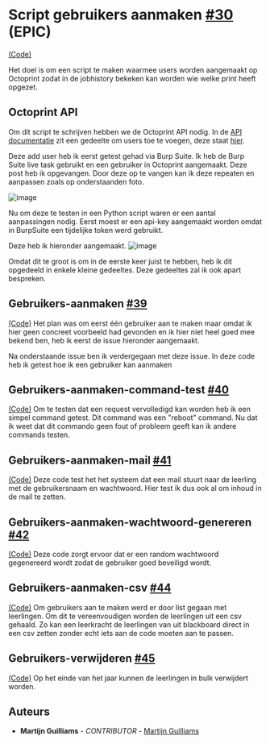 # Script gebruikers aanmaken [#30](https://github.com/12003586/PEM-3D-printer/issues/3) (EPIC) 
[(Code)](https://github.com/12003586/PEM-3D-printer/blob/main/Code/Script-gebruikers/Script-gebruikers.py)

Het doel is om een script te maken waarmee users worden aangemaakt op Octoprint zodat in de jobhistory bekeken kan worden wie welke print heeft opgezet.

## Octoprint API

Om dit script te schrijven hebben we de Octoprint API nodig. In de [API documentatie](https://docs.octoprint.org/en/master/api/index.html) zit een gedeelte om users toe te voegen, deze staat [hier](https://docs.octoprint.org/en/master/api/access.html#add-a-new-user).

Deze add user heb ik eerst getest gehad via Burp Suite. Ik heb de Burp Suite live task gebruikt en een gebruiker in Octoprint aangemaakt. Deze post heb ik opgevangen. Door deze op te vangen kan ik deze repeaten en aanpassen zoals op onderstaanden foto. 

![image](https://user-images.githubusercontent.com/56915229/197717837-eae960e3-e08e-46df-a6cd-3b641e2c6455.png)

Nu om deze te testen in een Python script waren er een aantal aanpassingen nodig. Eerst moest er een api-key aangemaakt worden omdat in BurpSuite een tijdelijke token werd gebruikt.

Deze heb ik hieronder aangemaakt.
![image](https://user-images.githubusercontent.com/56915229/205618198-82cc0535-2f79-4d14-b241-895749606ce8.png)

Omdat dit te groot is om in de eerste keer juist te hebben, heb ik dit opgedeeld in enkele kleine gedeeltes. Deze gedeeltes zal ik ook apart bespreken.

## Gebruikers-aanmaken [#39](https://github.com/12003586/PEM-3D-printer/issues/39)
[(Code)](https://github.com/12003586/PEM-3D-printer/blob/main/Code/Script-gebruikers/gebruikers-aanmaken.py)
Het plan was om eerst één gebruiker aan te maken maar omdat ik hier geen concreet voorbeeld had gevonden en ik hier niet heel goed mee bekend ben, heb ik eerst de issue hieronder aangemaakt.

Na onderstaande issue ben ik verdergegaan met deze issue. In deze code heb ik getest hoe ik een gebruiker kan aanmaken

## Gebruikers-aanmaken-command-test [#40](https://github.com/12003586/PEM-3D-printer/issues/40)
[(Code)](https://github.com/12003586/PEM-3D-printer/blob/main/Code/Script-gebruikers/gebruikers-aanmaken-command-test.py)
Om te testen dat een request vervolledigd kan worden heb ik een simpel command getest. Dit command was een "reboot" command. Nu dat ik weet dat dit commando geen fout of probleem geeft kan ik andere commands testen.

## Gebruikers-aanmaken-mail [#41](https://github.com/12003586/PEM-3D-printer/issues/41)
[(Code)](https://github.com/12003586/PEM-3D-printer/blob/main/Code/Script-gebruikers/gebruikers-aanmaken-mail.py)
Deze code test het het systeem dat een mail stuurt naar de leerling met de gebruikersnaam en wachtwoord. Hier test ik dus ook al om inhoud in de mail te zetten.

## Gebruikers-aanmaken-wachtwoord-genereren [#42](https://github.com/12003586/PEM-3D-printer/issues/42)
[(Code)](https://github.com/12003586/PEM-3D-printer/blob/main/Code/Script-gebruikers/gebruikers-aanmaken-wachtwoord-genereren.py)
Deze code zorgt ervoor dat er een random wachtwoord gegenereerd wordt zodat de gebruiker goed beveiligd wordt.

## Gebruikers-aanmaken-csv [#44](https://github.com/12003586/PEM-3D-printer/issues/44)
[(Code)](https://github.com/12003586/PEM-3D-printer/blob/main/Code/Script-gebruikers/gebruikers-aanmaken-csv.py)
Om gebruikers aan te maken werd er door list gegaan met leerlingen. Om dit te vereenvoudigen worden de leerlingen uit een csv gehaald. Zo kan een leerkracht de leerlingen van uit blackboard direct in een csv zetten zonder echt iets aan de code moeten aan te passen.

## Gebruikers-verwijderen [#45](https://github.com/12003586/PEM-3D-printer/issues/45)
[(Code)](https://github.com/12003586/PEM-3D-printer/blob/main/Code/Script-gebruikers/gebruikers-verwijderen.py)
Op het einde van het jaar kunnen de leerlingen in bulk verwijdert worden.

## Auteurs
- **Martijn Guilliams** - _CONTRIBUTOR_ - [Martijn Guilliams](https://github.com/MartijnGuilliamsPXL)